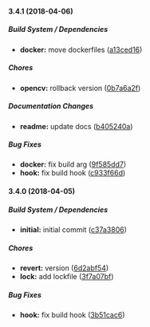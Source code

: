 #### 3.4.1 (2018-04-06)

##### Build System / Dependencies

* **docker:**  move dockerfiles ([a13ced16](https://github.com/SkeLLLa/docker-opencv/commit/a13ced167dd187354407fc47c1187e40b8075e80))

##### Chores

* **opencv:**  rollback version ([0b7a6a2f](https://github.com/SkeLLLa/docker-opencv/commit/0b7a6a2f28e7c686f784e07095395c9372e50202))

##### Documentation Changes

* **readme:**  update docs ([b405240a](https://github.com/SkeLLLa/docker-opencv/commit/b405240a1de28d7ec862345b70ab099aafff8a70))

##### Bug Fixes

* **docker:**  fix build arg ([9f585dd7](https://github.com/SkeLLLa/docker-opencv/commit/9f585dd7fb30f280134073a7c9e0d32401b04c69))
* **hook:**  fix build hook ([c933f66d](https://github.com/SkeLLLa/docker-opencv/commit/c933f66d847a0802a60bbe8d64a3e1d60c65e73f))

#### 3.4.0 (2018-04-05)

##### Build System / Dependencies

* **initial:**  initial commit ([c37a3806](https://github.com/SkeLLLa/docker-opencv/commit/c37a380628f55443eabcc3094d25f38fabd8e4a7))

##### Chores

* **revert:**  version ([6d2abf54](https://github.com/SkeLLLa/docker-opencv/commit/6d2abf5485cfdc8332820c3d0ea43f9884bb4071))
* **lock:**  add lockfile ([3f7a07bf](https://github.com/SkeLLLa/docker-opencv/commit/3f7a07bfa356b1861155c9326d32b86e16c54cc2))

##### Bug Fixes

* **hook:**  fix build hook ([3b51cac6](https://github.com/SkeLLLa/docker-opencv/commit/3b51cac66d94642025a82c3bd659e7b1ef8ef86f))

